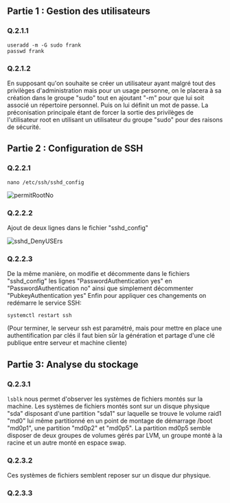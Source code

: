 ## Partie 1 : Gestion des utilisateurs

### Q.2.1.1

````
useradd -m -G sudo frank
passwd frank
````

### Q.2.1.2

En supposant qu'on souhaite se créer un utilisateur ayant malgré tout des privilèges d'administration mais pour un usage personne,
on le placera à sa création dans le groupe "sudo" tout en ajoutant "-m" pour que lui soit associé un répertoire personnel.
Puis on lui définit un mot de passe.
La préconisation principale étant de forcer la sortie des privilèges de l'utilisateur root en utilisant un utilisateur du groupe "sudo" pour des raisons de sécurité.

## Partie 2 : Configuration de SSH

### Q.2.2.1 

````
nano /etc/ssh/sshd_config
````
![permitRootNo](https://github.com/user-attachments/assets/b195f26d-475b-47a2-b3ec-8846c7af382b)



### Q.2.2.2

Ajout de deux lignes dans le fichier "sshd_config"

![sshd_DenyUSErs](https://github.com/user-attachments/assets/b9dcda04-8297-47e5-a959-a6efd805883f)


### Q.2.2.3

De la même manière, on modifie et décommente dans le fichiers "sshd_config" les lignes "PasswordAuthentication yes" en "PasswordAuthentication no"
ainsi que simplement décommenter "PubkeyAuthentication yes"
Enfin pour appliquer ces changements on redémarre le service SSH:
````
systemctl restart ssh
````
(Pour terminer, le serveur ssh est paramétré, mais pour mettre en place une authentification par clés il faut bien sûr la génération et partage d'une clé publique entre serveur et machine cliente)

## Partie 3: Analyse du stockage

### Q.2.3.1

``lsblk`` nous permet d'observer les systèmes de fichiers montés sur la machine.
Les systèmes de fichiers montés sont sur un disque physique "sda" disposant d'une partition "sda1" sur laquelle se trouve le volume raid1 "md0" lui même partitionné en un point de montage de démarrage /boot "md0p1", une partition "md0p2" et "md0p5".
La partition md0p5 semble disposer de deux groupes de volumes gérés par LVM, un groupe monté à la racine et un autre monté en espace swap.

### Q.2.3.2

Ces systèmes de fichiers semblent reposer sur un disque dur physique.

### Q.2.3.3


